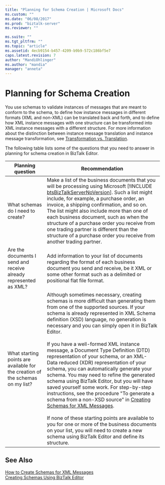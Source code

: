 ```yaml
---
title: "Planning for Schema Creation | Microsoft Docs"
ms.custom: ""
ms.date: "06/08/2017"
ms.prod: "biztalk-server"
ms.reviewer: ""

ms.suite: ""
ms.tgt_pltfrm: ""
ms.topic: "article"
ms.assetid: 4ecb9154-b457-4209-b9b9-572c186bf5e7
caps.latest.revision: 7
author: "MandiOhlinger"
ms.author: "mandia"
manager: "anneta"
---
```

# Planning for Schema Creation
You use schemas to validate instances of messages that are meant to conform to the schema, to define how instance messages in different formats (XML and non-XML) can be translated back and forth, and to define how XML instance messages with one structure can be transformed into XML instance messages with a different structure. For more information about the distinction between instance message translation and instance message transformation, see [Transformation vs. Translation](../core/data-transformation.md).  

 The following table lists some of the questions that you need to answer in planning for schema creation in BizTalk Editor.  


|                               Planning question                                |                                                                                                                                                                                                                                                                                                                                                                                                                                                                                                              Recommendation                                                                                                                                                                                                                                                                                                                                                                                                                                                                                                               |
|--------------------------------------------------------------------------------|-------------------------------------------------------------------------------------------------------------------------------------------------------------------------------------------------------------------------------------------------------------------------------------------------------------------------------------------------------------------------------------------------------------------------------------------------------------------------------------------------------------------------------------------------------------------------------------------------------------------------------------------------------------------------------------------------------------------------------------------------------------------------------------------------------------------------------------------------------------------------------------------------------------------------------------------------------------------------------------------------------------------------------------------|
|                       What schemas do I need to create?                        |                                                                                                                                                                                                                                                  Make a list of the business documents that you will be processing using Microsoft [!INCLUDE [btsBizTalkServerNoVersion](../includes/btsbiztalkservernoversion-md.md)]. Such a list might include, for example, a purchase order, an invoice, a shipping confirmation, and so on. The list might also include more than one of each business document, such as when the structure of a purchase order you receive from one trading partner is different than the structure of a purchase order you receive from another trading partner.                                                                                                                                                                                                                                                  |
|        Are the documents I send and receive already represented as XML?        |                                                                                                                                                                                                                                                                                                                                                                                                                     Add information to your list of documents regarding the format of each business document you send and receive, be it XML or some other format such as a delimited or positional flat file format.                                                                                                                                                                                                                                                                                                                                                                                                                     |
| What starting points are available for the creation of the schemas on my list? | Although sometimes necessary, creating schemas is more difficult than generating them from one of the supported sources. If your schema is already represented in XML Schema definition (XSD) language, no generation is necessary and you can simply open it in BizTalk Editor.<br /><br /> If you have a well-formed XML instance message, a Document Type Definition (DTD) representation of your schema, or an XML-Data reduced (XDR) representation of your schema, you can automatically generate your schema. You may need to refine the generated schema using BizTalk Editor, but you will have saved yourself some work. For step-by-step instructions, see the procedure "To generate a schema from a non-XSD source" in [Creating Schemas for XML Messages](../core/how-to-create-schemas-for-xml-messages.md).<br /><br /> If none of these starting points are available to you for one or more of the business documents on your list, you will need to create a new schema using BizTalk Editor and define its structure. |

## See Also  
 [How to Create Schemas for XML Messages](../core/how-to-create-schemas-for-xml-messages.md)   
 [Creating Schemas Using BizTalk Editor](../core/creating-schemas-using-biztalk-editor.md)
